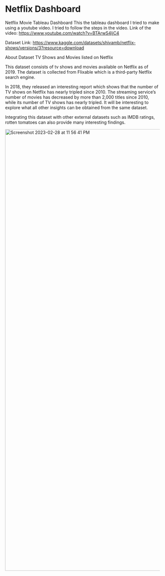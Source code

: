 # Netflix Dashboard


Netflix Movie Tableau Dashboard
This the tableau dashboard I tried to make using a youtube video. I tried to follow the steps in the video.
Link of the video: https://www.youtube.com/watch?v=BTArwS4ljC4


Dataset Link: https://www.kaggle.com/datasets/shivamb/netflix-shows/versions/3?resource=download

About Dataset
TV Shows and Movies listed on Netflix

This dataset consists of tv shows and movies available on Netflix as of 2019. The dataset is collected from Flixable which is a third-party Netflix search engine.

In 2018, they released an interesting report which shows that the number of TV shows on Netflix has nearly tripled since 2010. The streaming service’s number of movies has decreased by more than 2,000 titles since 2010, while its number of TV shows has nearly tripled. It will be interesting to explore what all other insights can be obtained from the same dataset.

Integrating this dataset with other external datasets such as IMDB ratings, rotten tomatoes can also provide many interesting findings.


<img width="1440" alt="Screenshot 2023-02-28 at 11 56 41 PM" src="https://user-images.githubusercontent.com/126643785/222048446-83c03a59-d349-4a4f-b57a-000db218ad1a.png">
